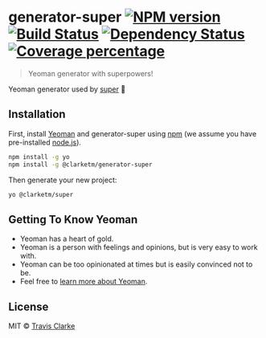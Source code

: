 # generator-super [![NPM version][npm-image]][npm-url] [![Build Status][travis-image]][travis-url] [![Dependency Status][daviddm-image]][daviddm-url] [![Coverage percentage][coveralls-image]][coveralls-url]

> Yeoman generator with superpowers!

Yeoman generator used by [super](https://github.com/clarketm/super) 💪

## Installation

First, install [Yeoman](http://yeoman.io) and generator-super using [npm](https://www.npmjs.com/) (we assume you have pre-installed [node.js](https://nodejs.org/)).

```bash
npm install -g yo
npm install -g @clarketm/generator-super
```

Then generate your new project:

```bash
yo @clarketm/super
```

## Getting To Know Yeoman

* Yeoman has a heart of gold.
* Yeoman is a person with feelings and opinions, but is very easy to work with.
* Yeoman can be too opinionated at times but is easily convinced not to be.
* Feel free to [learn more about Yeoman](http://yeoman.io/).

## License

MIT © [Travis Clarke](https://www.travismclarke.com/)

[npm-image]: https://badge.fury.io/js/generator-super.svg
[npm-url]: https://npmjs.org/package/generator-super
[travis-image]: https://travis-ci.org/clarketm/generator-super.svg?branch=master
[travis-url]: https://travis-ci.org/clarketm/generator-super
[daviddm-image]: https://david-dm.org/clarketm/generator-super.svg?theme=shields.io
[daviddm-url]: https://david-dm.org/clarketm/generator-super
[coveralls-image]: https://coveralls.io/repos/clarketm/generator-super/badge.svg
[coveralls-url]: https://coveralls.io/r/clarketm/generator-super
